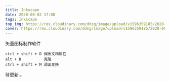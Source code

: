 ```yaml
---
title: Inkscape
date: 2020-08-02 17:00
tags: Inkscape
top_img: https://res.cloudinary.com/ddsg/image/upload/v1596359185/2020-08-02_17-04-58%E5%B1%8F%E5%B9%95%E6%88%AA%E5%9B%BE_alcos2.png
cover: https://res.cloudinary.com/ddsg/image/upload/v1596359185/2020-08-02_17-04-58%E5%B1%8F%E5%B9%95%E6%88%AA%E5%9B%BE_alcos2.png
---
```

矢量图标制作软件
```
ctrl + shift + D 调出文档属性
alt + D          克隆
ctrl + shift + M 调出变换

```

待更新...